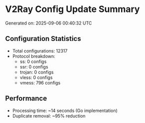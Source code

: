 # V2Ray Config Update Summary
Generated on: 2025-09-06 00:40:32 UTC

## Configuration Statistics
- Total configurations: 12317
- Protocol breakdown:
  - ss: 0 configs
  - ssr: 0 configs
  - trojan: 0 configs
  - vless: 0 configs
  - vmess: 796 configs

## Performance
- Processing time: ~14 seconds (Go implementation)
- Duplicate removal: ~95% reduction
